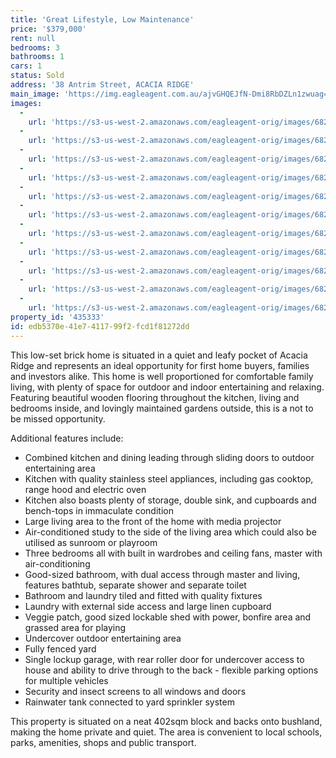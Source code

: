 ```yaml
---
title: 'Great Lifestyle, Low Maintenance'
price: '$379,000'
rent: null
bedrooms: 3
bathrooms: 1
cars: 1
status: Sold
address: '38 Antrim Street, ACACIA RIDGE'
main_image: 'https://img.eagleagent.com.au/ajvGHQEJfN-Dmi8RbDZLn1zwuag=/1280x854/smart/https://s3-us-west-2.amazonaws.com/eagleagent-orig/images/6823328/120091217-image-M.jpg'
images:
  -
    url: 'https://s3-us-west-2.amazonaws.com/eagleagent-orig/images/6823338/120091217-image-J.jpg'
  -
    url: 'https://s3-us-west-2.amazonaws.com/eagleagent-orig/images/6823337/120091217-image-I.jpg'
  -
    url: 'https://s3-us-west-2.amazonaws.com/eagleagent-orig/images/6823336/120091217-image-H.jpg'
  -
    url: 'https://s3-us-west-2.amazonaws.com/eagleagent-orig/images/6823335/120091217-image-G.jpg'
  -
    url: 'https://s3-us-west-2.amazonaws.com/eagleagent-orig/images/6823334/120091217-image-F.jpg'
  -
    url: 'https://s3-us-west-2.amazonaws.com/eagleagent-orig/images/6823333/120091217-image-E.jpg'
  -
    url: 'https://s3-us-west-2.amazonaws.com/eagleagent-orig/images/6823332/120091217-image-D.jpg'
  -
    url: 'https://s3-us-west-2.amazonaws.com/eagleagent-orig/images/6823331/120091217-image-C.jpg'
  -
    url: 'https://s3-us-west-2.amazonaws.com/eagleagent-orig/images/6823330/120091217-image-B.jpg'
  -
    url: 'https://s3-us-west-2.amazonaws.com/eagleagent-orig/images/6823329/120091217-image-A.jpg'
  -
    url: 'https://s3-us-west-2.amazonaws.com/eagleagent-orig/images/6823328/120091217-image-M.jpg'
property_id: '435333'
id: edb5370e-41e7-4117-99f2-fcd1f81272dd
---
```

This low-set brick home is situated in a quiet and leafy pocket of Acacia Ridge and represents an ideal opportunity for first home buyers, families and investors alike. This home is well proportioned for comfortable family living, with plenty of space for outdoor and indoor entertaining and relaxing. Featuring beautiful wooden flooring throughout the kitchen, living and bedrooms inside, and lovingly maintained gardens outside, this is a not to be missed opportunity.

Additional features include:

*  Combined kitchen and dining leading through sliding doors to outdoor entertaining area
*  Kitchen with quality stainless steel appliances, including gas cooktop, range hood and electric oven
*  Kitchen also boasts plenty of storage, double sink, and cupboards and bench-tops in immaculate condition
*  Large living area to the front of the home with media projector
*  Air-conditioned study to the side of the living area which could also be utilised as sunroom or playroom
*  Three bedrooms all with built in wardrobes and ceiling fans, master with air-conditioning
*  Good-sized bathroom, with dual access through master and living, features bathtub, separate shower and separate toilet
*  Bathroom and laundry tiled and fitted with quality fixtures
*  Laundry with external side access and large linen cupboard
*  Veggie patch, good sized lockable shed with power, bonfire area and grassed area for playing
*  Undercover outdoor entertaining area
*  Fully fenced yard
*  Single lockup garage, with rear roller door for undercover access to house and ability to drive through to the back - flexible parking options for multiple vehicles
*  Security and insect screens to all windows and doors
*  Rainwater tank connected to yard sprinkler system

This property is situated on a neat 402sqm block and backs onto bushland, making the home private and quiet. The area is convenient to local schools, parks, amenities, shops and public transport.